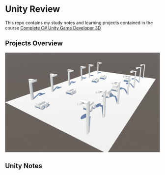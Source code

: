 # Unity Review
This repo contains my study notes and learning projects contained in the course [Complete C# Unity Game Developer 3D](https://www.udemy.com/course/unitycourse2/)

## Projects Overview
![PlayAroundLab](./PlayAround.png)

## Unity Notes

###